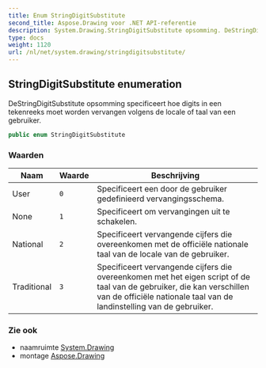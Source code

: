 ```yaml
---
title: Enum StringDigitSubstitute
second_title: Aspose.Drawing voor .NET API-referentie
description: System.Drawing.StringDigitSubstitute opsomming. DeStringDigitSubstitute opsomming specificeert hoe digits in een tekenreeks moet worden vervangen volgens de locale of taal van een gebruiker.
type: docs
weight: 1120
url: /nl/net/system.drawing/stringdigitsubstitute/
---
```

## StringDigitSubstitute enumeration

DeStringDigitSubstitute opsomming specificeert hoe digits in een tekenreeks moet worden vervangen volgens de locale of taal van een gebruiker.

```csharp
public enum StringDigitSubstitute
```

### Waarden

| Naam | Waarde | Beschrijving |
| --- | --- | --- |
| User | `0` | Specificeert een door de gebruiker gedefinieerd vervangingsschema. |
| None | `1` | Specificeert om vervangingen uit te schakelen. |
| National | `2` | Specificeert vervangende cijfers die overeenkomen met de officiële nationale taal van de locale van de gebruiker. |
| Traditional | `3` | Specificeert vervangende cijfers die overeenkomen met het eigen script of de taal van de gebruiker, die kan verschillen van de officiële nationale taal van de landinstelling van de gebruiker. |

### Zie ook

* naamruimte [System.Drawing](../../system.drawing/)
* montage [Aspose.Drawing](../../)


